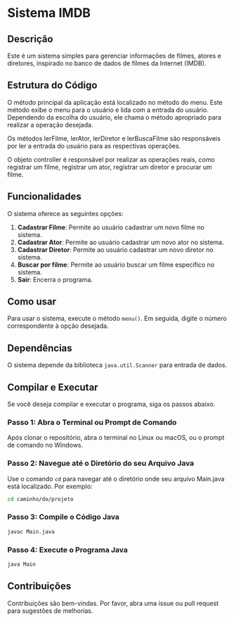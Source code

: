 # Sistema IMDB

## Descrição

Este é um sistema simples para gerenciar informações de filmes, atores e diretores, inspirado no banco de dados de filmes da Internet (IMDB).

## Estrutura do Código

O método principal da aplicação está localizado no método do menu. Este método exibe o menu para o usuário e lida com a entrada do usuário. Dependendo da escolha do usuário, ele chama o método apropriado para realizar a operação desejada.

Os métodos lerFilme, lerAtor, lerDiretor e lerBuscaFilme são responsáveis por ler a entrada do usuário para as respectivas operações.

O objeto controller é responsável por realizar as operações reais, como registrar um filme, registrar um ator, registrar um diretor e procurar um filme.

## Funcionalidades

O sistema oferece as seguintes opções:

1. **Cadastrar Filme**: Permite ao usuário cadastrar um novo filme no sistema.
2. **Cadastrar Ator**: Permite ao usuário cadastrar um novo ator no sistema.
3. **Cadastrar Diretor**: Permite ao usuário cadastrar um novo diretor no sistema.
4. **Buscar por filme**: Permite ao usuário buscar um filme específico no sistema.
5. **Sair**: Encerra o programa.

## Como usar

Para usar o sistema, execute o método `menu()`. Em seguida, digite o número correspondente à opção desejada.

## Dependências

O sistema depende da biblioteca `java.util.Scanner` para entrada de dados.

## Compilar e Executar

Se você deseja compilar e executar o programa, siga os passos abaixo.

### Passo 1: Abra o Terminal ou Prompt de Comando

Após clonar o repositório, abra o terminal no Linux ou macOS, ou o prompt de comando no Windows.

### Passo 2: Navegue até o Diretório do seu Arquivo Java

Use o comando `cd` para navegar até o diretório onde seu arquivo Main.java está localizado. Por exemplo:

```bash
cd caminho/do/projeto
```

### Passo 3: Compile o Código Java

```bash
javac Main.java
```

### Passo 4: Execute o Programa Java

```bash
java Main
```

## Contribuições

Contribuições são bem-vindas. Por favor, abra uma issue ou pull request para sugestões de melhorias.
